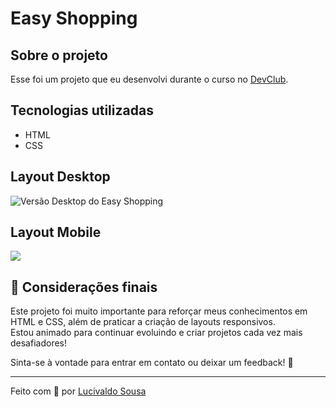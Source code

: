 # Easy Shopping

## Sobre o projeto
Esse foi um projeto que eu desenvolvi durante o curso no [DevClub](https://rodolfomori.com.br/devclub).

## Tecnologias utilizadas
- HTML
- CSS

## Layout Desktop
<img src="https://github.com/Luclvaldo/easy-shopping/blob/main/assets/desktop.png?raw=true" alt="Versão Desktop do Easy Shopping" />

## Layout Mobile
<!-- Quando você subir a imagem da versão mobile, troca o link abaixo -->
<img src="https://github.com/Luclvaldo/easy-shopping/blob/main/assets/mobile.png?raw=true" />
<br>

## 💬 Considerações finais

Este projeto foi muito importante para reforçar meus conhecimentos em HTML e CSS, além de praticar a criação de layouts responsivos.  
Estou animado para continuar evoluindo e criar projetos cada vez mais desafiadores!

Sinta-se à vontade para entrar em contato ou deixar um feedback! 🚀

---

Feito com 💙 por [Lucivaldo Sousa](https://github.com/Luclvaldo)
